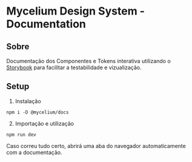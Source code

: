 # Mycelium Design System - Documentation

## Sobre

Documentação dos Componentes e Tokens interativa utilizando o <a href="https://storybook.js.org/" target="_blank">Storybook</a> para facilitar a testabilidade e vizualização.

## Setup

1. Instalação

```
npm i -D @mycelium/docs
```

2. Importação e utilização

```
npm run dev
```

Caso correu tudo certo, abrirá uma aba do navegador automaticamente com a documentação.
